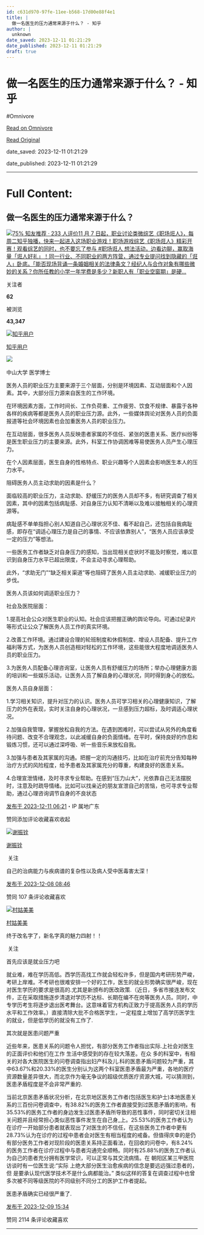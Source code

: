 ```yaml
---
id: c631d970-97fe-11ee-b568-17d00e88f4e1
title: |
  做一名医生的压力通常来源于什么？ - 知乎
author: |
  unknown
date_saved: 2023-12-11 01:21:29
date_published: 2023-12-11 01:21:29
draft: true
---
```


# 做一名医生的压力通常来源于什么？ - 知乎
#Omnivore

[Read on Omnivore](https://omnivore.app/me/-18c57fabe4d)

[Read Original](https://www.zhihu.com/question/633740560/answer/3321463641)

date_saved: 2023-12-11 01:21:29

date_published: 2023-12-11 01:21:29

--- 

# Full Content: 

## 做一名医生的压力通常来源于什么？

[![](https://proxy-prod.omnivore-image-cache.app/0x0,sZrSRAJNWb2Ev0DgJ4th94fgG5r_FWQ3dd58bClPderY/https://picx.zhimg.com/v2-949b4cd92a952f577cde271ed3d45138.jpg?source=c885d018)75% 知友推荐 · 233 人评价11 月 7 日起，职业讨论类微综艺《职场诳人》，每周二知乎独播，快来一起进入这场职业游戏！职场游戏综艺《职场诳人》精彩开赛！观看综艺的同时，也不要忘了参与 #职场诳人 想法活动，边看边聊，赢取海量「诳人好礼」！同一行业、不同职业的两方阵营，通过专业提问找到隐藏的「诳人」卧底。「能否现场背诵一条婚姻相关的法律条文？经纪人与合作对象有哪些微妙的关系？你所任教的小学一年学费是多少？新职人有「职业空窗期」是硬…​​](https://www.zhihu.com/topic/28726623)

关注者

**62**

被浏览

**43,347**

[![知乎用户](https://proxy-prod.omnivore-image-cache.app/0x0,s1k6P3vhItmfYpQfwZpE14dsekOoh81VHGWiw8CXzPG0/https://picx.zhimg.com/v2-abed1a8c04700ba7d72b45195223e0ff_l.jpg?source=2c26e567)](https://www.zhihu.com/people/eb4098757e2be8d9f70836557b358f5e)

[知乎用户](https://www.zhihu.com/people/eb4098757e2be8d9f70836557b358f5e)

[​](https://www.zhihu.com/question/48510028)​![](https://proxy-prod.omnivore-image-cache.app/0x0,sRpP1H2oa_TfsDLpATwsIt6ipVLRN7HlUZGTch2Ee4JQ/https://picx.zhimg.com/v2-4812630bc27d642f7cafcd6cdeca3d7a.jpg?source=88ceefae)

中山大学 医学博士

医务人员的职业压力主要来源于三个层面，分别是环境因素、互动层面和个人因素。其中，大部分压力源来自医生的工作环境。

在环境因素方面，工作时间长、工作负荷重、工作疲劳、饮食不规律、暴露于各种各样的疾病等都是医务人员的职业压力源。此外，一些媒体舆论对医务人员的负面报道等社会环境因素也会加重医务人员的职业压力。

在互动层面，很多医务人员反映患者家属的不信任、紧张的医患关系、医疗纠纷等是医生职业压力的主要来源。此外，科室工作协调困难等易使医务人员产生心理压力。

在个人因素层面，医生自身的性格特点、职业兴趣等个人因素会影响医生本人的压力水平。

阻碍医务人员主动求助的因素是什么？

面临较高的职业压力，主动求助、舒缓压力的医务人员却不多，有研究调查了相关因素，其中的因素包括病耻感、对自身压力认知不清晰以及难以接触相关的心理资源等。

病耻感不单单指担心别人知道自己心理状况不佳、看不起自己，还包括自我病耻感，即存在“调适心理压力是自己的事情、不应该依靠别人”，“医务人员应该承受一定的压力”等想法。

一些医务工作者缺乏对自身压力的感知，当出现相关症状时不能及时察觉，难以意识到自身压力水平已超出限度，不会主动寻求心理帮助。

此外，“求助无门”“缺乏相关渠道”等也阻碍了医务人员主动求助、减缓职业压力的步伐。

医务人员该如何调适职业压力？

社会及医院层面：

1.提高社会公众对医生职业的认知。社会应该把握正确的舆论导向。可通过纪录片等形式让公众了解医务人员工作的真实环境。

2.改善工作环境。通过建设合理的轮班制度和休假制度、增设人员配备、提升工作福利等方式，为医务人员创造相对轻松的工作环境，这些能很大程度地调适医务人员的职业压力。

3.为医务人员配备心理咨询室，让医务人员有舒缓压力的场所；举办心理健康方面的培训和一些娱乐活动，让医务人员了解自身的心理状况，同时得到身心的放松。

医务人员自身层面：

1.学习相关知识，提升对压力的认识。医务人员可学习相关的心理健康知识，了解压力的外在表现，实时关注自身的心理状况，一旦感到压力超标，及时调适心理状况。

2.加强自我管理，掌握放松自我的方法。在遇到困难时，可以尝试从另外的角度看待问题、改变不合理观念，以此减缓自身的负面情绪。在平时，保持良好的作息和锻炼习惯，还可以通过深呼吸、听一些音乐来放松自我。

3.加强与患者及其家属的沟通。把握一定的沟通技巧，比如在治疗前充分告知每种治疗方式的风险程度，给予患者及其家属充分的尊重，构建良好的医患关系。

4.合理宣泄情绪，及时寻求专业帮助。在感到“压力山大”，光依靠自己无法摆脱时，注意及时疏导情绪。比如可以找亲近的朋友宣泄自己的苦恼，也可寻求专业帮助，通过心理咨询调节自身的不良状态

[发布于 2023-12-11 06:21](https://www.zhihu.com/question/633740560/answer/3321463641)・IP 属地广东

​赞同​​添加评论​收藏​喜欢收起​

[![谢振铨](https://proxy-prod.omnivore-image-cache.app/0x0,sc7PmXdG24zKshppSSWwRDhgKUBWHo-HOvj-adQUYCH4/https://pic1.zhimg.com/v2-abed1a8c04700ba7d72b45195223e0ff_l.jpg?source=1def8aca)](https://www.zhihu.com/people/xie-zhen-quan-72)

[谢振铨](https://www.zhihu.com/people/xie-zhen-quan-72)

​ 关注

自己的治病能力与疾病谱的复杂性以及病人受中医毒害太深！

[发布于 2023-12-08 08:46](https://www.zhihu.com/question/633740560/answer/3318312871)

​赞同 10​​7 条评论​收藏​喜欢

[![村姑美美](https://proxy-prod.omnivore-image-cache.app/0x0,sk-S8su0dDW3PHDy4mWkeHB8ZWx8tHIpskJtTqcTBz5Q/https://pic1.zhimg.com/v2-2706ae6f57bf32a8458f376d1a1e4cc0_l.jpg?source=1def8aca)](https://www.zhihu.com/people/28809-16)

[村姑美美](https://www.zhihu.com/people/28809-16)

终于改名字了，新名字真的魅力四射！！

​ 关注

首先应该是就业压力吧

就业难，难在学历高低。西学历高找工作就会轻松许多，但是国内考研形势严峻，考研上岸难。不考研也很难安排一个好的工作，医生的就业形势确实很严峻，现在对医生学历的要求是很高的.尤其是新颁布的医改政策.（近日，多省市接连发布文件，正在采取措施逐步清退对学历不达标、长期在编不在岗等医务人员。同时，中专学历考生将逐步退出医考舞台。这意味着官方机构正致力于提高医务人员的学历水平和工作效率。）直接清除大批不合格医学生，一定程度上增加了高学历医学生的就业，但是低学历的就没有工作了.

其次就是医患问题严重

近些年来，医患关系的问题令人担忧，有部分医务工作者指出实际.上社会对医生的正面评价和他们在工作 生活中感受到的存在较大落差。在众 多的科室中，有相关的对各大医院医生的问卷调查指出妇产科及儿.科的医患矛盾问题较为严重，其中63.67%和20.33%的医生分别认为这两个科室医患矛盾最为严重，各地的医疗资源数量差异很大，而北京作为毫无争议的超级优质医疗资源大城，可以猜测到，医患矛盾程度是不会非常严重的.

当前北京医患矛盾状况分析，在北京地区医务工作者(包括医生和护士)本地医患关系的三百份问卷调查中，有38.82%的医务工作者直接受到过医患矛盾的影响，有35.53%的医务工作者的身边发生过医患矛盾所导致的恶性事件，同时密切关注相关问题并且经常担心类似恶性事件发生在自己身\_上。25.53%的医务工作者认为在诊疗一开始部分患者就表现出了对医生的不信任，在这些医务工作者中更有28.73%认为在诊疗的过程中患者会对医生有相当程度的戒备。但值得庆幸的是仍有部分医务工作者对现阶段的医患关系持正面看法，在回收的问卷中，有8.24%的医务工作者在诊疗过程中与患者沟通完全顺畅。同时有25.88%的医务工作者认为自己的患者充分拥有医学常识，可以正常与其交流病情。在 朝阳区某三甲医院访谈时有一位医生说:“实际 上绝大部分医生治愈疾病的信念是要远远强过患者的，但 是要承认现代医学技术不是什么病都能治。” 类似这样的答复在调查过程中也曾多次被不同等级医院的不同级别不同分工的医护工作者提起。

医患矛盾确实已经很严重了.

[发布于 2023-12-09 15:34](https://www.zhihu.com/question/633740560/answer/3319766922)

​赞同 21​​14 条评论​收藏​喜欢

---

